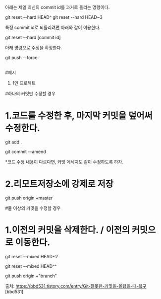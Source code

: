 아래는 제일 최신의 commit id를 과거로 돌리는 명령이다.

git reset --hard HEAD^
git reset --hard HEAD~3


특정 commit id로 되돌리려면 아래와 같이 이용한다.

git reset --hard [commit id]



아래 명령으로 수정을 확정한다.

git push --force


##

#예시

1) 1인 프로젝트



#하나의 커밋만 수정할 경우



# 1.코드를 수정한 후, 마지막 커밋을 덮어써 수정한다.

git add .

git commit --amend



*코드 수정 내용이 다르다면, 커밋 메세지도 같이 수정하도록 하자.



# 2.리모트저장소에 강제로 저장

git push origin +master







#둘 이상의 커밋을 수정할 경우



# 1.이전의 커밋을 삭제한다. / 이전의 커밋으로 이동한다.

git reset --mixed HEAD~2

git reset --mixed HEAD^^


git push origin +"branch"


출처: https://bbd531.tistory.com/entry/Git-잘못한-커밋을-올렸을-때-복구 [bbd531]



